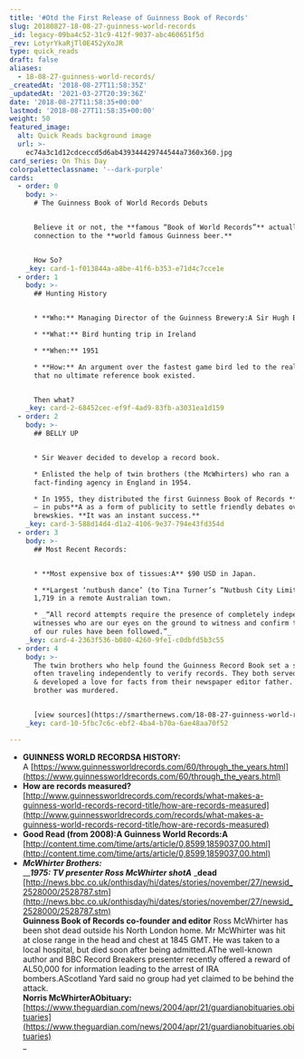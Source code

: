 ```yaml
---
title: '#Otd the First Release of Guinness Book of Records'
slug: 20180827-18-08-27-guinness-world-records
_id: legacy-09ba4c52-31c9-412f-9037-abc460651f5d
_rev: LotyrYkaRjTl0E452yXoJR
type: quick_reads
draft: false
aliases:
  - 18-08-27-guinness-world-records/
_createdAt: '2018-08-27T11:58:35Z'
_updatedAt: '2021-03-27T20:39:36Z'
date: '2018-08-27T11:58:35+00:00'
lastmod: '2018-08-27T11:58:35+00:00'
weight: 50
featured_image:
  alt: Quick Reads background image
  url: >-
    ec74a3c1d12cdceccd5d6ab439344429744544a7360x360.jpg
card_series: On This Day
colorpaletteclassname: '--dark-purple'
cards:
  - order: 0
    body: >-
      # The Guinness Book of World Records Debuts


      Believe it or not, the **famous “Book of World Records”** actually has a
      connection to the **world famous Guinness beer.**


      How So?
    _key: card-1-f013844a-a8be-41f6-b353-e71d4c7cce1e
  - order: 1
    body: >-
      ## Hunting History


      * **Who:** Managing Director of the Guinness Brewery:A Sir Hugh Beaver

      * **What:** Bird hunting trip in Ireland

      * **When:** 1951

      * **How:** An argument over the fastest game bird led to the realization
      that no ultimate reference book existed.


      Then what?
    _key: card-2-68452cec-ef9f-4ad9-83fb-a3031ea1d159
  - order: 2
    body: >-
      ## BELLY UP


      * Sir Weaver decided to develop a record book.

      * Enlisted the help of twin brothers (the McWhirters) who ran a
      fact-finding agency in England in 1954.

      * In 1955, they distributed the first Guinness Book of Records **for free
      — in pubs**A as a form of publicity to settle friendly debates over a few
      brewskies. **It was an instant success.**
    _key: card-3-588d14d4-d1a2-4106-9e37-794e43fd354d
  - order: 3
    body: >-
      ## Most Recent Records:


      * **Most expensive box of tissues:A** $90 USD in Japan.

      * **Largest ‘nutbush dance’ (to Tina Turner’s “Nutbush City Limits”):**
      1,719 in a remote Australian town.

      * _“All record attempts require the presence of completely independent
      witnesses who are our eyes on the ground to witness and confirm that all
      of our rules have been followed.”_
    _key: card-4-2363f536-b080-4260-9fe1-c0dbfd5b3c55
  - order: 4
    body: >-
      The twin brothers who help found the Guinness Record Book set a standard -
      often traveling independently to verify records. They both served in WWII
      & developed a love for facts from their newspaper editor father. One
      brother was murdered.


      [view sources](https://smarthernews.com/18-08-27-guinness-world-records/)
    _key: card-10-5fbc7c6c-ebf2-4ba4-b70a-6ae48aa70f52

---
```

* **GUINNESS WORLD RECORDSA HISTORY:**  
A [https://www.guinnessworldrecords.com/60/through_the_years.html](https://www.guinnessworldrecords.com/60/through_the_years.html)
* **How are records measured?**  
[http://www.guinnessworldrecords.com/records/what-makes-a-guinness-world-records-record-title/how-are-records-measured](http://www.guinnessworldrecords.com/records/what-makes-a-guinness-world-records-record-title/how-are-records-measured)
* **Good Read (from 2008):A Guinness World Records:A**  
[http://content.time.com/time/arts/article/0,8599,1859037,00.html](http://content.time.com/time/arts/article/0,8599,1859037,00.html)
* **_McWhirter Brothers:_**  
___**1975: TV presenter Ross McWhirter shotA**_ _**dead**  
[http://news.bbc.co.uk/onthisday/hi/dates/stories/november/27/newsid_2528000/2528787.stm](http://news.bbc.co.uk/onthisday/hi/dates/stories/november/27/newsid_2528000/2528787.stm)  
**Guinness Book of Records co-founder and editor** Ross McWhirter has been shot dead outside his North London home. Mr McWhirter was hit at close range in the head and chest at 1845 GMT. He was taken to a local hospital, but died soon after being admitted.AThe well-known author and BBC Record Breakers presenter recently offered a reward of AL50,000 for information leading to the arrest of IRA bombers.AScotland Yard said no group had yet claimed to be behind the attack.  
**Norris McWhirterAObituary:**  
[https://www.theguardian.com/news/2004/apr/21/guardianobituaries.obituaries](https://www.theguardian.com/news/2004/apr/21/guardianobituaries.obituaries)  
_